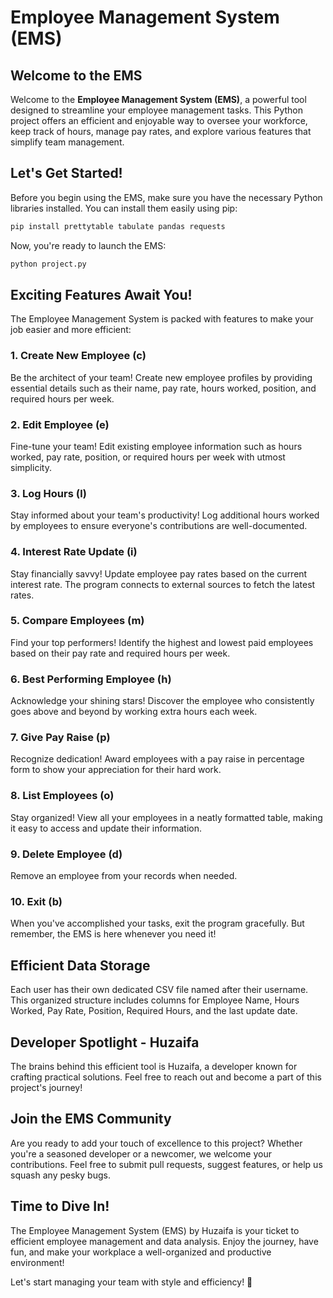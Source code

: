 # Employee Management System (EMS)

## Welcome to the EMS

Welcome to the **Employee Management System (EMS)**, a powerful tool designed to streamline your employee management tasks. This Python project offers an efficient and enjoyable way to oversee your workforce, keep track of hours, manage pay rates, and explore various features that simplify team management.

## Let's Get Started!

Before you begin using the EMS, make sure you have the necessary Python libraries installed. You can install them easily using pip:

```bash
pip install prettytable tabulate pandas requests
```

Now, you're ready to launch the EMS:

```bash
python project.py
```

## Exciting Features Await You!

The Employee Management System is packed with features to make your job easier and more efficient:

### 1. Create New Employee (c)

Be the architect of your team! Create new employee profiles by providing essential details such as their name, pay rate, hours worked, position, and required hours per week.

### 2. Edit Employee (e)

Fine-tune your team! Edit existing employee information such as hours worked, pay rate, position, or required hours per week with utmost simplicity.

### 3. Log Hours (l)

Stay informed about your team's productivity! Log additional hours worked by employees to ensure everyone's contributions are well-documented.

### 4. Interest Rate Update (i)

Stay financially savvy! Update employee pay rates based on the current interest rate. The program connects to external sources to fetch the latest rates.

### 5. Compare Employees (m)

Find your top performers! Identify the highest and lowest paid employees based on their pay rate and required hours per week.

### 6. Best Performing Employee (h)

Acknowledge your shining stars! Discover the employee who consistently goes above and beyond by working extra hours each week.

### 7. Give Pay Raise (p)

Recognize dedication! Award employees with a pay raise in percentage form to show your appreciation for their hard work.

### 8. List Employees (o)

Stay organized! View all your employees in a neatly formatted table, making it easy to access and update their information.

### 9. Delete Employee (d)

Remove an employee from your records when needed.

### 10. Exit (b)

When you've accomplished your tasks, exit the program gracefully. But remember, the EMS is here whenever you need it!

## Efficient Data Storage

Each user has their own dedicated CSV file named after their username. This organized structure includes columns for Employee Name, Hours Worked, Pay Rate, Position, Required Hours, and the last update date.

## Developer Spotlight - Huzaifa

The brains behind this efficient tool is Huzaifa, a developer known for crafting practical solutions. Feel free to reach out and become a part of this project's journey!

## Join the EMS Community

Are you ready to add your touch of excellence to this project? Whether you're a seasoned developer or a newcomer, we welcome your contributions. Feel free to submit pull requests, suggest features, or help us squash any pesky bugs.

## Time to Dive In!

The Employee Management System (EMS) by Huzaifa is your ticket to efficient employee management and data analysis. Enjoy the journey, have fun, and make your workplace a well-organized and productive environment!

Let's start managing your team with style and efficiency! 🚀

